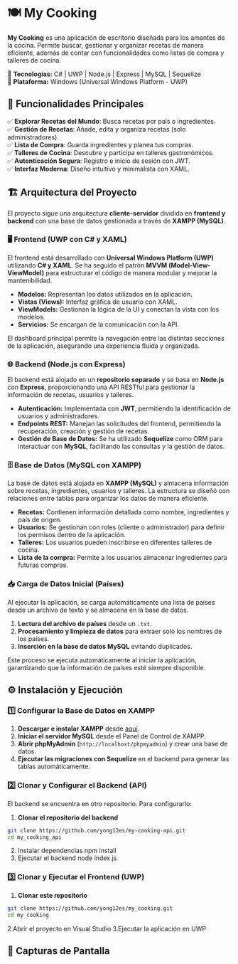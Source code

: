 # 🍽️ My Cooking

**My Cooking** es una aplicación de escritorio diseñada para los amantes de la cocina. Permite buscar, gestionar y organizar recetas de manera eficiente, además de contar con funcionalidades como listas de compra y talleres de cocina.  

📌 **Tecnologías:** C# | UWP | Node.js | Express | MySQL | Sequelize  
📌 **Plataforma:** Windows (Universal Windows Platform - UWP)  

## 🚀 Funcionalidades Principales
✅ **Explorar Recetas del Mundo**: Busca recetas por país o ingredientes.  
✅ **Gestión de Recetas**: Añade, edita y organiza recetas (solo administradores).  
✅ **Lista de Compra**: Guarda ingredientes y planea tus compras.  
✅ **Talleres de Cocina**: Descubre y participa en talleres gastronómicos.  
✅ **Autenticación Segura**: Registro e inicio de sesión con JWT.  
✅ **Interfaz Moderna**: Diseño intuitivo y minimalista con XAML.  

## 🏗️ Arquitectura del Proyecto

El proyecto sigue una arquitectura **cliente-servidor** dividida en **frontend y backend** con una base de datos gestionada a través de **XAMPP (MySQL)**.  

### **🖥️ Frontend (UWP con C# y XAML)**
El frontend está desarrollado con **Universal Windows Platform (UWP)** utilizando **C# y XAML**. Se ha seguido el patrón **MVVM (Model-View-ViewModel)** para estructurar el código de manera modular y mejorar la mantenibilidad.  

- **Modelos:** Representan los datos utilizados en la aplicación.  
- **Vistas (Views):** Interfaz gráfica de usuario con XAML.  
- **ViewModels:** Gestionan la lógica de la UI y conectan la vista con los modelos.  
- **Servicios:** Se encargan de la comunicación con la API.  

El dashboard principal permite la navegación entre las distintas secciones de la aplicación, asegurando una experiencia fluida y organizada.

### **🌐 Backend (Node.js con Express)**
El backend está alojado en un **repositorio separado** y se basa en **Node.js** con **Express**, proporcionando una API RESTful para gestionar la información de recetas, usuarios y talleres.  

- **Autenticación:** Implementada con **JWT**, permitiendo la identificación de usuarios y administradores.  
- **Endpoints REST:** Manejan las solicitudes del frontend, permitiendo la recuperación, creación y gestión de recetas.  
- **Gestión de Base de Datos:** Se ha utilizado **Sequelize** como ORM para interactuar con **MySQL**, facilitando las consultas y la gestión de datos.  

### **🗄️ Base de Datos (MySQL con XAMPP)**
La base de datos está alojada en **XAMPP (MySQL)** y almacena información sobre recetas, ingredientes, usuarios y talleres. La estructura se diseñó con relaciones entre tablas para organizar los datos de manera eficiente.  

- **Recetas:** Contienen información detallada como nombre, ingredientes y país de origen.  
- **Usuarios:** Se gestionan con roles (cliente o administrador) para definir los permisos dentro de la aplicación.  
- **Talleres:** Los usuarios pueden inscribirse en diferentes talleres de cocina.  
- **Lista de la compra:** Permite a los usuarios almacenar ingredientes para futuras compras.  

### **📥 Carga de Datos Inicial (Países)**
Al ejecutar la aplicación, se carga automáticamente una lista de países desde un archivo de texto y se almacena en la base de datos.  

1. **Lectura del archivo de países** desde un `.txt`.  
2. **Procesamiento y limpieza de datos** para extraer solo los nombres de los países.  
3. **Inserción en la base de datos MySQL** evitando duplicados.  

Este proceso se ejecuta automáticamente al iniciar la aplicación, garantizando que la información de países esté siempre disponible.

## ⚙️ Instalación y Ejecución

### **1️⃣ Configurar la Base de Datos en XAMPP**
1. **Descargar e instalar XAMPP** desde [aquí](https://www.apachefriends.org/es/index.html).  
2. **Iniciar el servidor MySQL** desde el Panel de Control de XAMPP.  
3. **Abrir phpMyAdmin** (`http://localhost/phpmyadmin`) y crear una base de datos.
4. **Ejecutar las migraciones con Sequelize** en el backend para generar las tablas automáticamente.  

### **2️⃣ Clonar y Configurar el Backend (API)**
El backend se encuentra en otro repositorio. Para configurarlo:  

1. **Clonar el repositorio del backend**  
```bash
git clone https://github.com/yong12es/my-cooking-api.git
cd my_cooking_api
```
2. Instalar dependencias
npm install
3. Ejecutar el backend
node index.js

### **3️⃣ Clonar y Ejecutar el Frontend (UWP)**
1. **Clonar este repositorio**
```bash
git clone https://github.com/yong12es/my_cooking.git
cd my_cooking
```
2.Abrir el proyecto en Visual Studio
3.Ejecutar la aplicación en UWP

## 📸 Capturas de Pantalla



